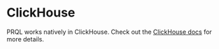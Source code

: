 # ClickHouse

PRQL works natively in ClickHouse. Check out the
[ClickHouse docs](https://clickhouse.com/docs/en/guides/developer/alternative-query-languages)
for more details.
